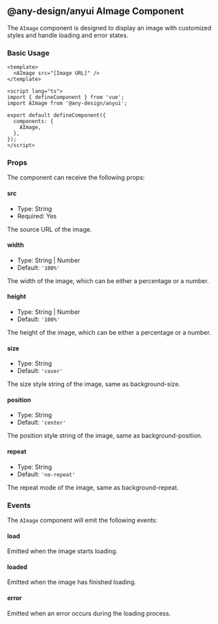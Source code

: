 ## @any-design/anyui AImage Component

The `AImage` component is designed to display an image with customized styles and handle loading and error states.

### Basic Usage

```vue
<template>
  <AImage src="[Image URL]" />
</template>

<script lang="ts">
import { defineComponent } from 'vue';
import AImage from '@any-design/anyui';

export default defineComponent({
  components: {
    AImage,
  },
});
</script>
```

### Props

The component can receive the following props:

#### src

- Type: String
- Required: Yes

The source URL of the image.

#### width

- Type: String | Number
- Default: `'100%'`

The width of the image, which can be either a percentage or a number.

#### height

- Type: String | Number
- Default: `'100%'`

The height of the image, which can be either a percentage or a number.

#### size

- Type: String
- Default: `'cover'`

The size style string of the image, same as background-size.

#### position

- Type: String
- Default: `'center'`

The position style string of the image, same as background-position.

#### repeat

- Type: String
- Default: `'no-repeat'`

The repeat mode of the image, same as background-repeat.

### Events

The `AImage` component will emit the following events:

#### load

Emitted when the image starts loading.

#### loaded

Emitted when the image has finished loading.

#### error

Emitted when an error occurs during the loading process.
